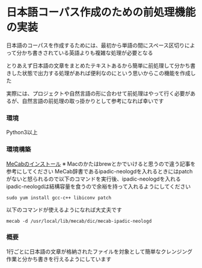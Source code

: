 # 日本語コーパス作成のための前処理機能の実装
日本語のコーパスを作成するためには、最初から単語の間にスペース区切りによって分かち書きされている英語よりも複雑な処理が必要となる

とりあえず日本語の文章をまとめたテキストあるから簡単に前処理して分かち書きした状態で出力する処理があれば便利なのにという思いからこの機能を作成した

実際には、プロジェクトや自然言語の形に合わせて前処理はやって行く必要があるが、自然言語の前処理の取っ掛かりとして参考になれば幸いです

### 環境
Python3以上


### 環境構築
[MeCabのインストール](https://www.saintsouth.net/blog/morphological-analysis-by-mecab-and-mecab-ipadic-neologd-and-python3/)
※ Macのかたはbrewとかでいけると思うので違う記事を参考にしてください
MeCab辞書であるipadic-neologdを入れるときにはpatchがないと怒られるので以下のコマンドを実行後、ipadic-neologdを入れる  
ipadic-neologdは結構容量を食うので余裕を持って入れるようにしてください
```
sudo yum install gcc-c++ libiconv patch
```
以下のコマンドが使えるようになれば大丈夫です
```
mecab -d /usr/local/lib/mecab/dic/mecab-ipadic-neologd
```

### 概要
1行ごとに日本語の文章が格納されたファイルを対象として簡単なクレンジング作業と分かち書きを行えるようにしています


